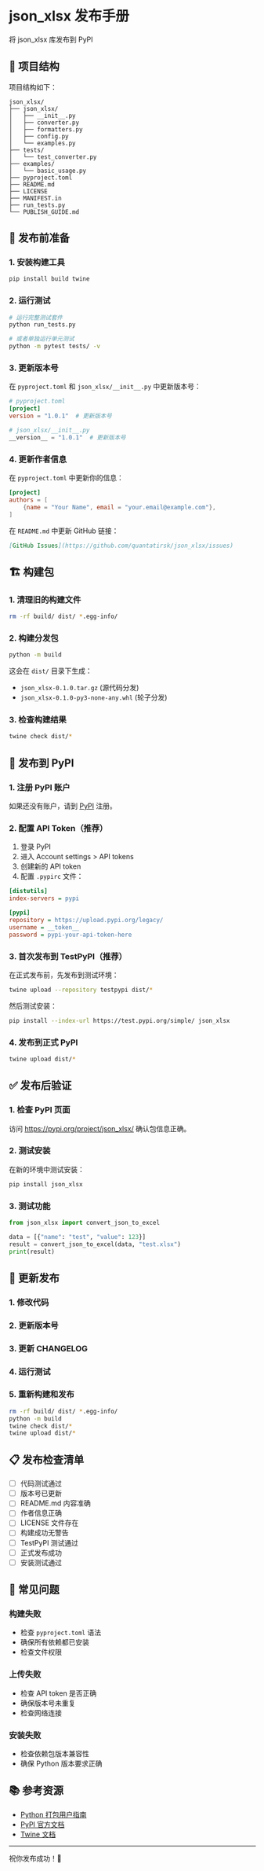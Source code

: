 # json_xlsx 发布手册

将 json_xlsx 库发布到 PyPI

## 📁 项目结构

项目结构如下：

```
json_xlsx/
├── json_xlsx/
│   ├── __init__.py
│   ├── converter.py
│   ├── formatters.py
│   ├── config.py
│   └── examples.py
├── tests/
│   └── test_converter.py
├── examples/
│   └── basic_usage.py
├── pyproject.toml
├── README.md
├── LICENSE
├── MANIFEST.in
├── run_tests.py
└── PUBLISH_GUIDE.md
```

## 🔧 发布前准备

### 1. 安装构建工具

```bash
pip install build twine
```

### 2. 运行测试

```bash
# 运行完整测试套件
python run_tests.py

# 或者单独运行单元测试
python -m pytest tests/ -v
```

### 3. 更新版本号

在 `pyproject.toml` 和 `json_xlsx/__init__.py` 中更新版本号：

```toml
# pyproject.toml
[project]
version = "1.0.1"  # 更新版本号
```

```python
# json_xlsx/__init__.py
__version__ = "1.0.1"  # 更新版本号
```

### 4. 更新作者信息

在 `pyproject.toml` 中更新你的信息：

```toml
[project]
authors = [
    {name = "Your Name", email = "your.email@example.com"},
]
```

在 `README.md` 中更新 GitHub 链接：

```markdown
[GitHub Issues](https://github.com/quantatirsk/json_xlsx/issues)
```

## 🏗️ 构建包

### 1. 清理旧的构建文件

```bash
rm -rf build/ dist/ *.egg-info/
```

### 2. 构建分发包

```bash
python -m build
```

这会在 `dist/` 目录下生成：

* `json_xlsx-0.1.0.tar.gz` (源代码分发)
* `json_xlsx-0.1.0-py3-none-any.whl` (轮子分发)

### 3. 检查构建结果

```bash
twine check dist/*
```

## 🚀 发布到 PyPI

### 1. 注册 PyPI 账户

如果还没有账户，请到 [PyPI](https://pypi.org/) 注册。

### 2. 配置 API Token（推荐）

1. 登录 PyPI
2. 进入 Account settings > API tokens
3. 创建新的 API token
4. 配置 `.pypirc` 文件：

```ini
[distutils]
index-servers = pypi

[pypi]
repository = https://upload.pypi.org/legacy/
username = __token__
password = pypi-your-api-token-here
```

### 3. 首次发布到 TestPyPI（推荐）

在正式发布前，先发布到测试环境：

```bash
twine upload --repository testpypi dist/*
```

然后测试安装：

```bash
pip install --index-url https://test.pypi.org/simple/ json_xlsx
```

### 4. 发布到正式 PyPI

```bash
twine upload dist/*
```

## ✅ 发布后验证

### 1. 检查 PyPI 页面

访问 https://pypi.org/project/json_xlsx/ 确认包信息正确。

### 2. 测试安装

在新的环境中测试安装：

```bash
pip install json_xlsx
```

### 3. 测试功能

```python
from json_xlsx import convert_json_to_excel

data = [{"name": "test", "value": 123}]
result = convert_json_to_excel(data, "test.xlsx")
print(result)
```

## 🔄 更新发布

### 1. 修改代码

### 2. 更新版本号

### 3. 更新 CHANGELOG

### 4. 运行测试

### 5. 重新构建和发布

```bash
rm -rf build/ dist/ *.egg-info/
python -m build
twine check dist/*
twine upload dist/*
```

## 📋 发布检查清单

* [ ] 代码测试通过
* [ ] 版本号已更新
* [ ] README.md 内容准确
* [ ] 作者信息正确
* [ ] LICENSE 文件存在
* [ ] 构建成功无警告
* [ ] TestPyPI 测试通过
* [ ] 正式发布成功
* [ ] 安装测试通过

## 🐛 常见问题

### 构建失败

* 检查 `pyproject.toml` 语法
* 确保所有依赖都已安装
* 检查文件权限

### 上传失败

* 检查 API token 是否正确
* 确保版本号未重复
* 检查网络连接

### 安装失败

* 检查依赖包版本兼容性
* 确保 Python 版本要求正确

## 📚 参考资源

* [Python 打包用户指南](https://packaging.python.org/)
* [PyPI 官方文档](https://pypi.org/help/)
* [Twine 文档](https://twine.readthedocs.io/)

---

祝你发布成功！🎉
